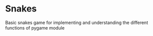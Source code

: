 # Snakes
Basic snakes game for implementing and understanding the different functions of pygame module  
